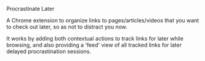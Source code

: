Procrastinate Later

A Chrome extension to organize links to pages/articles/videos that you want to check out later, so as not to distract you now.

It works by adding both contextual actions to track links for later while browsing, and also providing a 'feed' view of all tracked links for later delayed procrastination sessions.